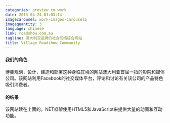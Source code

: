 ```yaml
---
categories: preview cn work
date: 2013-04-24 01:03:14
imagecarousel: work-images-carousel5
imagequantity: 3
language: chinese
link: roadshow.com.au
tagline: 澳大利亚品牌的社会网络综合网站
title: Village Roadshow Community
---
```


#### 我们的角色
博斐规划，设计，建造和部署这种身临其境的网站澳大利亚首屈一指的影院和媒体公司。该网站利用Facebook的社交媒体平台，评论和讨论有关该公司的产品特色吸引消费者。

#### 的结果
该网站建在上面的。NET框架使用HTML5和JavaScript来提供大量的动画和互动功能。